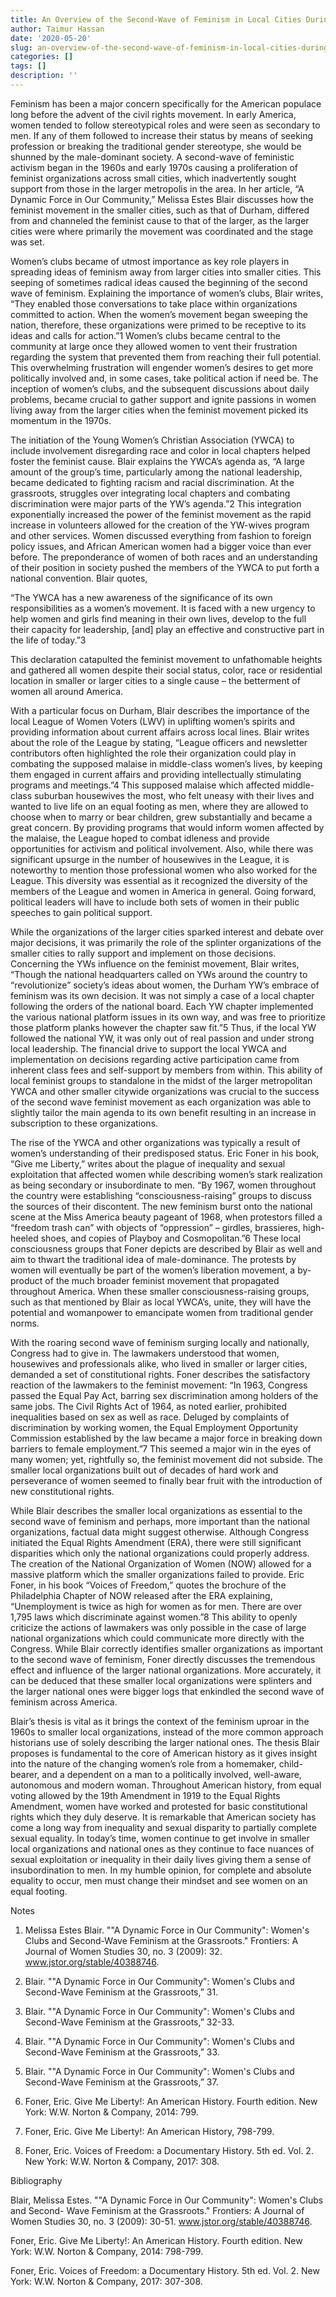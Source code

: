 ```yaml
---
title: An Overview of the Second-Wave of Feminism in Local Cities During the 1960s
author: Taimur Hassan
date: '2020-05-20'
slug: an-overview-of-the-second-wave-of-feminism-in-local-cities-during-the-1960s
categories: []
tags: []
description: ''
---
```


Feminism has been a major concern specifically for the American populace long before the advent of the civil rights movement. In early America, women tended to follow stereotypical roles and were seen as secondary to men. If any of them followed to increase their status by means of seeking profession or breaking the traditional gender stereotype, she would be shunned by the male-dominant society. A second-wave of feministic activism began in the 1960s and early 1970s causing a proliferation of feminist organizations across small cities, which inadvertently sought support from those in the larger metropolis in the area. In her article, “A Dynamic Force in Our Community,” Melissa Estes Blair discusses how the feminist movement in the smaller cities, such as that of Durham, differed from and channeled the feminist cause to that of the larger, as the larger cities were where primarily the movement was coordinated and the stage was set. 

Women’s clubs became of utmost importance as key role players in spreading ideas of feminism away from larger cities into smaller cities. This seeping of sometimes radical ideas caused the beginning of the second wave of feminism. Explaining the importance of women’s clubs, Blair writes, “They enabled those conversations to take place within organizations committed to action. When the women’s movement began sweeping the nation, therefore, these organizations were primed to be receptive to its ideas and calls for action.”1 Women’s clubs became central to the community at large once they allowed women to vent their frustration regarding the system that prevented them from reaching their full potential. This overwhelming frustration will engender women’s desires to get more politically involved and, in some cases, take political action if need be. The inception of women’s clubs, and the subsequent discussions about daily problems, became crucial to gather support and ignite passions in women living away from the larger cities when the feminist movement picked its momentum in the 1970s.

The initiation of the Young Women’s Christian Association (YWCA) to include involvement disregarding race and color in local chapters helped foster the feminist cause. Blair explains the YWCA’s agenda as, “A large amount of the group’s time, particularly among the national leadership, became dedicated to fighting racism and racial discrimination. At the grassroots, struggles over integrating local chapters and combating discrimination were major parts of the YW’s agenda.”2 This integration exponentially increased the power of the feminist movement as the rapid increase in volunteers allowed for the creation of the YW-wives program and other services. Women discussed everything from fashion to foreign policy issues, and African American women had a bigger voice than ever before. The preponderance of women of both races and an understanding of their position in society pushed the members of the YWCA to put forth a national convention. Blair quotes,

“The YWCA has a new awareness of the significance of its own responsibilities as a women’s movement. It is faced with a new urgency to help women and girls find meaning in their own lives, develop to the full their capacity for leadership, [and] play an effective and constructive part in the life of today.”3

This declaration catapulted the feminist movement to unfathomable heights and gathered all women despite their social status, color, race or residential location in smaller or larger cities to a single cause – the betterment of women all around America.

With a particular focus on Durham, Blair describes the importance of the local League of Women Voters (LWV) in uplifting women’s spirits and providing information about current affairs across local lines. Blair writes about the role of the League by stating, “League officers and newsletter contributors often highlighted the role their organization could play in combating the supposed malaise in middle-class women’s lives, by keeping them engaged in current affairs and providing intellectually stimulating programs and meetings.”4 This supposed malaise which affected middle-class suburban housewives the most, who felt uneasy with their lives and wanted to live life on an equal footing as men, where they are allowed to choose when to marry or bear children, grew substantially and became a great concern. By providing programs that would inform women affected by the malaise, the League hoped to combat idleness and provide opportunities for activism and political involvement. Also, while there was significant upsurge in the number of housewives in the League, it is noteworthy to mention those professional women who also worked for the League. This diversity was essential as it recognized the diversity of the members of the League and women in America in general. Going forward, political leaders will have to include both sets of women in their public speeches to gain political support.

While the organizations of the larger cities sparked interest and debate over major decisions, it was primarily the role of the splinter organizations of the smaller cities to rally support and implement on those decisions. Concerning the YWs influence on the feminist movement, Blair writes, “Though the national headquarters called on YWs around the country to “revolutionize” society’s ideas about women, the Durham YW’s embrace of feminism was its own decision. It was not simply a case of a local chapter following the orders of the national board. Each YW chapter implemented the various national platform issues in its own way, and was free to prioritize those platform planks however the chapter saw fit.”5 Thus, if the local YW followed the national YW, it was only out of real passion and under strong local leadership. The financial drive to support the local YWCA and implementation on decisions regarding active participation came from inherent class fees and self-support by members from within. This ability of local feminist groups to standalone in the midst of the larger metropolitan YWCA and other smaller citywide organizations was crucial to the success of the second wave feminist movement as each organization was able to slightly tailor the main agenda to its own benefit resulting in an increase in subscription to these organizations. 

The rise of the YWCA and other organizations was typically a result of women’s understanding of their predisposed status. Eric Foner in his book, “Give me Liberty,” writes about the plague of inequality and sexual exploitation that affected women while describing women’s stark realization as being secondary or insubordinate to men. “By 1967, women throughout the country were establishing “consciousness-raising” groups to discuss the sources of their discontent. The new feminism burst onto the national scene at the Miss America beauty pageant of 1968, when protestors filled a “freedom trash can” with objects of “oppression” – girdles, brassieres, high-heeled shoes, and copies of Playboy and Cosmopolitan.”6 These local consciousness groups that Foner depicts are described by Blair as well and aim to thwart the traditional idea of male-dominance. The protests by women will eventually be part of the women’s liberation movement, a by-product of the much broader feminist movement that propagated throughout America. When these smaller consciousness-raising groups, such as that mentioned by Blair as local YWCA’s, unite, they will have the potential and womanpower to emancipate women from traditional gender norms.

With the roaring second wave of feminism surging locally and nationally, Congress had to give in. The lawmakers understood that women, housewives and professionals alike, who lived in smaller or larger cities, demanded a set of constitutional rights. Foner describes the satisfactory reaction of the lawmakers to the feminist movement:
“In 1963, Congress passed the Equal Pay Act, barring sex discrimination among holders of the same jobs. The Civil Rights Act of 1964, as noted earlier, prohibited inequalities based on sex as well as race. Deluged by complaints of discrimination by working women, the Equal Employment Opportunity Commission established by the law became a major force in breaking down barriers to female employment.”7 
This seemed a major win in the eyes of many women; yet, rightfully so, the feminist movement did not subside. The smaller local organizations built out of decades of hard work and perseverance of women seemed to finally bear fruit with the introduction of new constitutional rights.

While Blair describes the smaller local organizations as essential to the second wave of feminism and perhaps, more important than the national organizations, factual data might suggest otherwise. Although Congress initiated the Equal Rights Amendment (ERA), there were still significant disparities which only the national organizations could properly address. The creation of the National Organization of Women (NOW) allowed for a massive platform which the smaller organizations failed to provide. Eric Foner, in his book “Voices of Freedom,” quotes the brochure of the Philadelphia Chapter of NOW released after the ERA explaining, “Unemployment is twice as high for women as for men. There are over 1,795 laws which discriminate against women.”8 This ability to openly criticize the actions of lawmakers was only possible in the case of large national organizations which could communicate more directly with the Congress. While Blair correctly identifies smaller organizations as important to the second wave of feminism, Foner directly discusses the tremendous effect and influence of the larger national organizations. More accurately, it can be deduced that these smaller local organizations were splinters and the larger national ones were bigger logs that enkindled the second wave of feminism across America.

Blair’s thesis is vital as it brings the context of the feminism uproar in the 1960s to smaller local organizations, instead of the more common approach historians use of solely describing the larger national ones. The thesis Blair proposes is fundamental to the core of American history as it gives insight into the nature of the changing women’s role from a homemaker, child-bearer, and a dependent on a man to a politically involved, well-aware, autonomous and modern woman. Throughout American history, from equal voting allowed by the 19th Amendment in 1919 to the Equal Rights Amendment, women have worked and protested for basic constitutional rights which they duly deserve. It is remarkable that American society has come a long way from inequality and sexual disparity to partially complete sexual equality. In today’s time, women continue to get involve in smaller local organizations and national ones as they continue to face nuances of sexual exploitation or inequality in their daily lives giving them a sense of insubordination to men. In my humble opinion, for complete and absolute equality to occur, men must change their mindset and see women on an equal footing.
	

Notes

1.	Melissa Estes Blair. ""A Dynamic Force in Our Community": Women's Clubs and 
Second-Wave Feminism at the Grassroots." Frontiers: A Journal of Women Studies 30, no. 3 (2009): 32. 
www.jstor.org/stable/40388746.

2.	Blair. ""A Dynamic Force in Our Community": Women's Clubs and 
Second-Wave Feminism at the Grassroots,” 31. 

3.	Blair. ""A Dynamic Force in Our Community": Women's Clubs and 
Second-Wave Feminism at the Grassroots,” 32-33.

4.	Blair. ""A Dynamic Force in Our Community": Women's Clubs and 
Second-Wave Feminism at the Grassroots,” 33. 

5.	Blair. ""A Dynamic Force in Our Community": Women's Clubs and 
Second-Wave Feminism at the Grassroots,” 37. 

6.	Foner, Eric. Give Me Liberty!: An American History. Fourth edition. New York:
W.W. Norton & Company, 2014: 799.

7.	Foner, Eric. Give Me Liberty!: An American History, 798-799.

8.	Foner, Eric. Voices of Freedom: a Documentary History. 5th ed. Vol. 2. New York: 
W.W. Norton & Company, 2017: 308.



Bibliography

Blair, Melissa Estes. ""A Dynamic Force in Our Community": Women's Clubs and Second-
Wave Feminism at the Grassroots." Frontiers: A Journal of Women Studies 30, no. 3 (2009): 30-51. 
www.jstor.org/stable/40388746.

Foner, Eric. Give Me Liberty!: An American History. Fourth edition. New York: W.W. Norton & 
Company, 2014: 798-799.

Foner, Eric. Voices of Freedom: a Documentary History. 5th ed. Vol. 2. New York: W.W. 
Norton & Company, 2017: 307-308.

	

	

 
	

